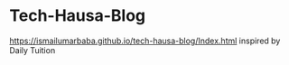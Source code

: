 # Tech-Hausa-Blog
https://ismailumarbaba.github.io/tech-hausa-blog/Index.html
inspired by Daily Tuition

